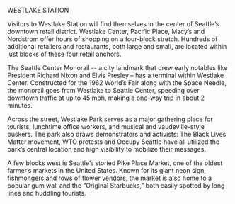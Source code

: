 WESTLAKE STATION
 
Visitors to Westlake Station will find themselves in the center of Seattle’s downtown retail district. Westlake Center, Pacific Place, Macy’s and Nordstrom offer hours of shopping on a four-block stretch.  Hundreds of additional retailers and restaurants, both large and small, are located within just blocks of these four retail anchors.
 
The Seattle Center Monorail -- a city landmark that drew early notables like President Richard Nixon and Elvis Presley – has a terminal within Westlake Center. Constructed for the 1962 World’s Fair along with the Space Needle, the monorail goes from Westlake to Seattle Center, speeding over downtown traffic at up to 45 mph, making a one-way trip in about 2 minutes.
 
Across the street, Westlake Park serves as a major gathering place for tourists, lunchtime office workers, and musical and vaudeville-style buskers. The park also draws demonstrators and activists: The Black Lives Matter movement, WTO protests and Occupy Seattle have all utilized the park’s central location and high visibility to mobilize their messages.
 
A few blocks west is Seattle’s storied Pike Place Market, one of the oldest farmer’s markets in the United States. Known for its giant neon sign, fishmongers and rows of flower vendors, the market is also home to a popular gum wall and the “Original Starbucks,” both easily spotted by long lines and huddling tourists.